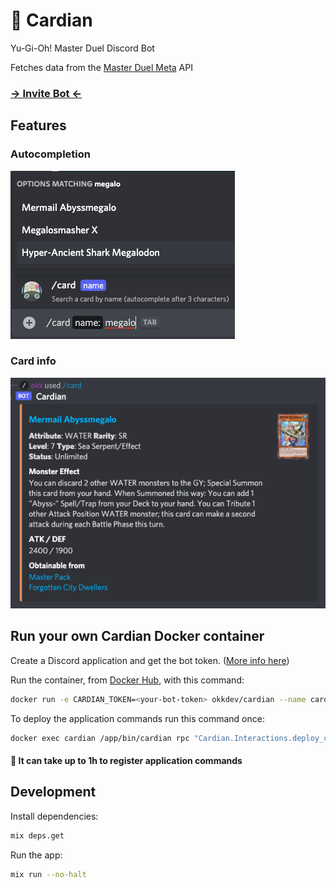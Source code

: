 # 🎴 Cardian

Yu-Gi-Oh! Master Duel Discord Bot

Fetches data from the [Master Duel Meta](https://masterduelmeta.com/) API

### [-> Invite Bot <-](https://discord.com/api/oauth2/authorize?client_id=944183782745997362&permissions=3072&scope=applications.commands%20bot)

## Features

### Autocompletion

![autocompletion](screenshots/autocomplete.png)

### Card info

![card info](screenshots/embed.png)

## Run your own Cardian Docker container

Create a Discord application and get the bot token. ([More info here](https://discord.com/developers/docs/intro))

Run the container, from [Docker Hub](https://hub.docker.com/repository/docker/okkdev/cardian), with this command:

```sh
docker run -e CARDIAN_TOKEN=<your-bot-token> okkdev/cardian --name cardian
```

To deploy the application commands run this command once:

```sh
docker exec cardian /app/bin/cardian rpc "Cardian.Interactions.deploy_commands()"
```

#### 🚨 It can take up to 1h to register application commands 

## Development

Install dependencies:

```sh
mix deps.get
```

Run the app:

```sh
mix run --no-halt
```
